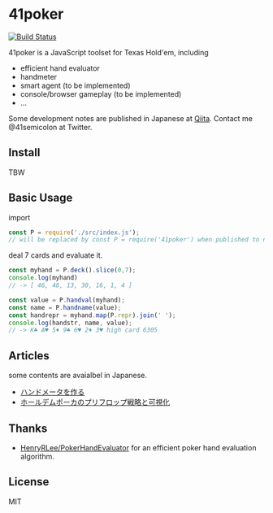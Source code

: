 # 41poker

[![Build Status](https://travis-ci.com/41semicolon/41poker.svg?branch=master)](https://travis-ci.com/41semicolon/41poker)

41poker is a JavaScript toolset for Texas Hold'em, including

- efficient hand evaluator
- handmeter
- smart agent (to be implemented)
- console/browser gameplay (to be implemented)
- ...

Some development notes are published in Japanese at [Qiita](https://qiita.com/41semicolon).
Contact me @41semicolon at Twitter.

## Install

TBW

## Basic Usage

import

```js
const P = require('./src/index.js');
// will be replaced by const P = require('41poker') when published to npm;
```

deal 7 cards and evaluate it.

```js
const myhand = P.deck().slice(0,7);
console.log(myhand)
// -> [ 46, 48, 13, 30, 16, 1, 4 ]

const value = P.handval(myhand);
const name = P.handname(value);
const handrepr = myhand.map(P.repr).join(' ');
console.log(handstr, name, value);
// -> K♣ A♥ 5♦ 9♣ 6♥ 2♦ 3♥ high card 6305
```

## Articles

some contents are avaialbel in Japanese.

- [ハンドメータを作る](https://qiita.com/41semicolon/items/4734c9b082c9e1964f1c)
- [ホールデムポーカのプリフロップ戦略と可視化](https://qiita.com/41semicolon/items/c5a33e516999d5108cda)


## Thanks

* [HenryRLee/PokerHandEvaluator](https://github.com/HenryRLee/PokerHandEvaluator/) for an efficient poker hand evaluation algorithm.

## License

MIT
